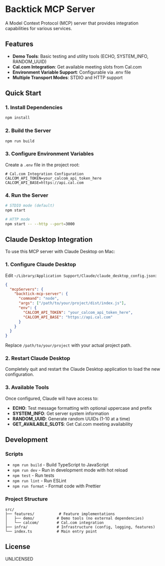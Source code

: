 # Backtick MCP Server

A Model Context Protocol (MCP) server that provides integration capabilities for various services.

## Features

- **Demo Tools**: Basic testing and utility tools (ECHO, SYSTEM_INFO, RANDOM_UUID)
- **Cal.com Integration**: Get available meeting slots from Cal.com
- **Environment Variable Support**: Configurable via .env file
- **Multiple Transport Modes**: STDIO and HTTP support

## Quick Start

### 1. Install Dependencies
```bash
npm install
```

### 2. Build the Server
```bash
npm run build
```

### 3. Configure Environment Variables
Create a `.env` file in the project root:
```env
# Cal.com Integration Configuration
CALCOM_API_TOKEN=your_calcom_api_token_here
CALCOM_API_BASE=https://api.cal.com
```

### 4. Run the Server
```bash
# STDIO mode (default)
npm start

# HTTP mode
npm start -- --http --port=3000
```

## Claude Desktop Integration

To use this MCP server with Claude Desktop on Mac:

### 1. Configure Claude Desktop
Edit `~/Library/Application Support/Claude/claude_desktop_config.json`:

```json
{
  "mcpServers": {
    "backtick-mcp-server": {
      "command": "node",
      "args": ["/path/to/your/project/dist/index.js"],
      "env": {
        "CALCOM_API_TOKEN": "your_calcom_api_token_here",
        "CALCOM_API_BASE": "https://api.cal.com"
      }
    }
  }
}
```

Replace `/path/to/your/project` with your actual project path.

### 2. Restart Claude Desktop
Completely quit and restart the Claude Desktop application to load the new configuration.

### 3. Available Tools
Once configured, Claude will have access to:
- **ECHO**: Test message formatting with optional uppercase and prefix
- **SYSTEM_INFO**: Get server system information
- **RANDOM_UUID**: Generate random UUIDs (1-10 at a time)
- **GET_AVAILABLE_SLOTS**: Get Cal.com meeting availability

## Development

### Scripts
- `npm run build` - Build TypeScript to JavaScript
- `npm run dev` - Run in development mode with hot reload
- `npm test` - Run tests
- `npm run lint` - Run ESLint
- `npm run format` - Format code with Prettier

### Project Structure
```
src/
├── features/           # Feature implementations
│   ├── demo/          # Demo tools (no external dependencies)
│   └── calcom/        # Cal.com integration
├── infra/             # Infrastructure (config, logging, features)
└── index.ts           # Main entry point
```

## License

UNLICENSED
